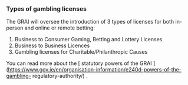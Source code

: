 ###  Types of gambling licenses

The GRAI will oversee the introduction of 3 types of licenses for both in-
person and online or remote betting:

  1. Business to Consumer Gaming, Betting and Lottery Licenses 
  2. Business to Business Licences 
  3. Gambling licenses for Charitable/Philanthropic Causes 

You can read more about the [ statutory powers of the GRAI
](https://www.gov.ie/en/organisation-information/e240d-powers-of-the-gambling-
regulatory-authority/) .
